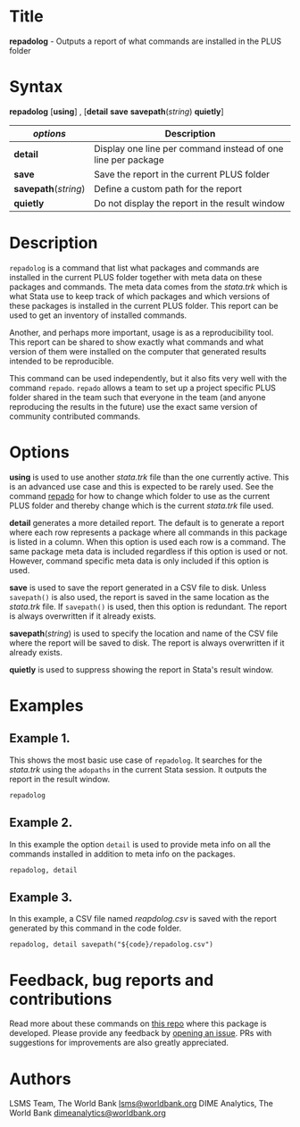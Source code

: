 # Title

__repadolog__ - Outputs a report of what commands are installed in the PLUS folder

# Syntax

__repadolog__ [__using__] , [__**d**etail__ __**s**ave__ __**savep**ath__(_string_) __**qui**etly__]

| _options_ | Description |
|-----------|-------------|
| __**d**etail__ | Display one line per command instead of one line per package |
| __**s**ave__ | Save the report in the current PLUS folder |
| __**savep**ath__(_string_) | Define a custom path for the report |
| __**qui**etly__ | Do not display the report in the result window |

# Description

`repadolog` is a command that list what packages and commands are installed in the current PLUS folder together with meta data on these packages and commands. The meta data comes from the _stata.trk_ which is what Stata use to keep track of which packages and which versions of these packages is installed in the current PLUS folder. This report can be used to get an inventory of installed commands.

Another, and perhaps more important, usage is as a reproducibility tool. This report can be shared to show exactly what commands and what version of them were installed on the computer that generated results intended to be reproducible.

This command can be used independently, but it also fits very well with the command `repado`. `repado` allows a team to set up a project specific PLUS folder shared in the team such that everyone in the team (and anyone reproducing the results in the future) use the exact same version of community contributed commands.

# Options

__using__ is used to use another _stata.trk_ file than the one currently active. This is an advanced use case and this is expected to be rarely used. See the command [repado](https://worldbank.github.io/repkit/reference/repado.html) for how to change which folder to use as the current PLUS folder and thereby change which is the current _stata.trk_ file used.

__**d**etail__ generates a more detailed report. The default is to generate a report where each row represents a package where all commands in this package is listed in a column. When this option is used each row is a command. The same package meta data is included regardless if this option is used or not. However, command specific meta data is only included if this option is used.

__**s**ave__ is used to save the report generated in a CSV file to disk. Unless `savepath()` is also used, the report is saved in the same location as the _stata.trk_ file. If `savepath()` is used, then this option is redundant. The report is always overwritten if it already exists.

__**savep**ath__(_string_) is used to specify the location and name of the CSV file where the report will be saved to disk. The report is always overwritten if it already exists.

__**qui**etly__ is used to suppress showing the report in Stata's result window.

# Examples

## Example 1.

This shows the most basic use case of `repadolog`. It searches for the _stata.trk_ using the `adopaths` in the current Stata session. It outputs the report in the result window.

```
repadolog
```

## Example 2.

In this example the option `detail` is used to provide meta info on all the commands installed in addition to meta info on the packages.

```
repadolog, detail
```

## Example 3.

In this example, a CSV file named _reapdolog.csv_ is saved with the report generated by this command in the code folder.

```
repadolog, detail savepath("${code}/repadolog.csv")
```

# Feedback, bug reports and contributions

Read more about these commands on [this repo](https://github.com/worldbank/repkit) where this package is developed. Please provide any feedback by [opening an issue](https://github.com/worldbank/repkit/issues). PRs with suggestions for improvements are also greatly appreciated.

# Authors

LSMS Team, The World Bank lsms@worldbank.org
DIME Analytics, The World Bank dimeanalytics@worldbank.org
